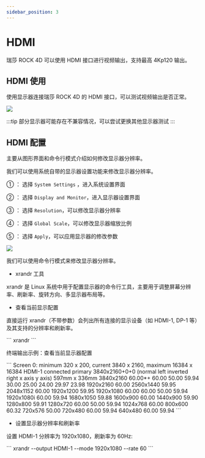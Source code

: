 ```yaml
---
sidebar_position: 3
---
```


# HDMI

瑞莎 ROCK 4D 可以使用 HDMI 接口进行视频输出，支持最高 4Kp120 输出。

## HDMI 使用

使用显示器连接瑞莎 ROCK 4D 的 HDMI 接口，可以测试视频输出是否正常。

<div style={{textAlign: 'center'}}>
  <img src="/img/rock4/4d/rock4d-hdmi.webp" style={{width: '80%', maxWidth: '1200px'}} />
</div>

:::tip
部分显示器可能存在不兼容情况，可以尝试更换其他显示器测试
:::

## HDMI 配置

主要从图形界面和命令行模式介绍如何修改显示器分辨率。

<Tabs queryString="web-mode">

<TabItem value="图形界面">

我们可以使用系统自带的显示器设置功能来修改显示器分辨率。

① ： 选择 `System Settings` ，进入系统设置界面

② ： 选择 `Display and Monitor`，进入显示器设置界面

③ ： 选择 `Resolution`，可以修改显示器分辨率

④ ： 选择 `Global Scale`，可以修改显示器缩放比例

⑤ ： 选择 `Apply`，可以应用显示器的修改参数

<div style={{textAlign: 'center'}}>
  <img src="/img/rock4/4d/rock4d-hdmi-use.webp" style={{width: '100%', maxWidth: '1200px'}} />
</div>

</TabItem>

<TabItem value="命令行模式">

我们可以使用命令行模式来修改显示器分辨率。

- xrandr 工具

xrandr 是 Linux 系统中用于配置显示器的命令行工具，主要用于调整屏幕分辨率、刷新率、旋转方向、多显示器布局等。

- 查看当前显示配置

直接运行 xrandr（不带参数）会列出所有连接的显示设备（如 HDMI-1, DP-1 等）及其支持的分辨率和刷新率。

<NewCodeBlock tip="radxa@radxa-4d$" type="device">
```
xrandr
```
</NewCodeBlock>

终端输出示例：查看当前显示器配置

<NewCodeBlock tip="radxa@radxa-4d$" type="device">
```
Screen 0: minimum 320 x 200, current 3840 x 2160, maximum 16384 x 16384
HDMI-1 connected primary 3840x2160+0+0 (normal left inverted right x axis y axis) 597mm x 336mm
   3840x2160     60.00*+  60.00    50.00    59.94    30.00    25.00    24.00    29.97    23.98  
   1920x2160     60.00  
   2560x1440     59.95  
   2048x1152     60.00  
   1920x1200     59.95  
   1920x1080     60.00    60.00    50.00    59.94  
   1920x1080i    60.00    59.94  
   1680x1050     59.88  
   1600x900      60.00  
   1440x900      59.90  
   1280x800      59.91  
   1280x720      60.00    50.00    59.94  
   1024x768      60.00  
   800x600       60.32  
   720x576       50.00  
   720x480       60.00    59.94  
   640x480       60.00    59.94
```
</NewCodeBlock>

- 设置显示器分辨率和刷新率

设置 HDMI-1 分辨率为 1920x1080，刷新率为 60Hz:

<NewCodeBlock tip="radxa@radxa-4d$" type="device">
```
xrandr --output HDMI-1 --mode 1920x1080 --rate 60
```
</NewCodeBlock>

</TabItem>

</Tabs>

